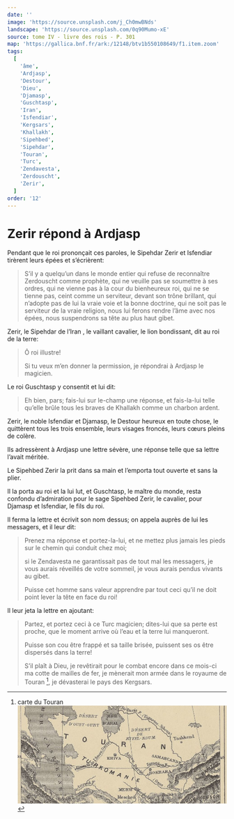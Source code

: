 ```yaml
---
date: ''
image: 'https://source.unsplash.com/j_Ch0mwBNds'
landscape: 'https://source.unsplash.com/0q90Mumo-xE'
source: tome IV - livre des rois - P. 301
map: 'https://gallica.bnf.fr/ark:/12148/btv1b550108649/f1.item.zoom'
tags:
  [
    'âme',
    'Ardjasp',
    'Destour',
    'Dieu',
    'Djamasp',
    'Guschtasp',
    'Iran',
    'Isfendiar',
    'Kergsars',
    'Khallakh',
    'Sipehbed',
    'Sipehdar',
    'Touran',
    'Turc',
    'Zendavesta',
    'Zerdouscht',
    'Zerir',
  ]
order: '12'
---
```


# Zerir répond à Ardjasp

Pendant que le roi prononçait ces paroles, le Sipehdar Zerir et Isfendiar tirèrent leurs épées et s’écrièrent:

> S’il y a quelqu’un dans le monde entier qui refuse de reconnaître Zerdouscht comme prophète, qui ne veuille pas se soumettre à ses ordres, qui ne vienne pas à la cour du bienheureux roi, qui ne se tienne pas, ceint comme un serviteur, devant son trône brillant, qui n’adopte pas de lui la vraie voie et la bonne doctrine, qui ne soit pas le serviteur de la vraie religion, nous lui ferons rendre l’âme avec nos épées, nous suspendrons sa tête au plus haut gibet.

Zerir, le Sipehdar de l’Iran , le vaillant cavalier, le lion bondissant, dit au roi de la terre:

> Ô roi illustre!
>
> Si tu veux m’en donner la permission, je répondrai à Ardjasp le magicien.

Le roi Guschtasp y consentit et lui dit:

> Eh bien, pars; fais-lui sur le-champ une réponse, et fais-la-lui telle qu’elle brûle tous les braves de Khallakh comme un charbon ardent.

Zerir, le noble Isfendiar et Djamasp, le Destour heureux en toute chose, le quittèrent tous les trois ensemble, leurs visages froncés, leurs cœurs pleins de colère.

Ils adressèrent à Ardjasp une lettre sévère, une réponse telle que sa lettre l’avait méritée.

Le Sipehbed Zerir la prit dans sa main et l’emporta tout ouverte et sans la plier.

Il la porta au roi et la lui lut, et Guschtasp, le maître du monde, resta confondu d’admiration pour le sage Sipehbed Zerir, le cavalier, pour Djamasp et Isfendiar, le fils du roi.

Il ferma la lettre et écrivit son nom dessus; on appela auprès de lui les messagers, et il leur dit:

> Prenez ma réponse et portez-la-lui, et ne mettez plus jamais les pieds sur le chemin qui conduit chez moi;
>
> si le Zendavesta ne garantissait pas de tout mal les messagers, je vous aurais réveillés de votre sommeil, je vous aurais pendus vivants au gibet.
>
> Puisse cet homme sans valeur apprendre par tout ceci qu’il ne doit point lever la tête en face du roi!

Il leur jeta la lettre en ajoutant:

> Partez, et portez ceci à ce Turc magicien; dites-lui que sa perte est proche, que le moment arrive où l’eau et la terre lui manqueront.
>
> Puisse son cou être frappé et sa taille brisée, puissent ses os être dispersés dans la terre!
>
> S’il plaît à Dieu, je revêtirait pour le combat encore dans ce mois-ci ma cotte de mailles de fer, je mènerait mon armée dans le royaume de Touran [^1], je dévasterai le pays des Kergsars.

[^1]: carte du Touran ![touran](images/touran.jpg)
